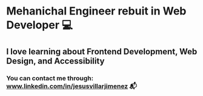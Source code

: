 # Mehanichal Engineer rebuit in Web Developer 💻

## I love learning about Frontend Development, Web Design, and Accessibility

### You can contact me through: www.linkedin.com/in/jesusvillarjimenez 📬 
